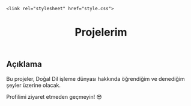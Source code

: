 <!DOCTYPE html>
<html lang="tr">
<head>
	<meta charset="UTF-8">
	<meta name="viewport" content="width=device-width, initial-scale=1.0">
	
	<link rel="stylesheet" href="style.css">
</head>
<body>
	<header>
		<h1>Projelerim</h1>
	</header>
	<main>
		<article>
			<h2>Açıklama</h2>
			<p>Bu projeler, Doğal Dil işleme dünyası hakkında öğrendiğim ve denediğim şeyler üzerine olacak.</p>
		</article>
	</main>
	<footer>
		<p>Profilimi ziyaret etmeden geçmeyin! &#128526;</p>
	</footer>
</body>
</html>
